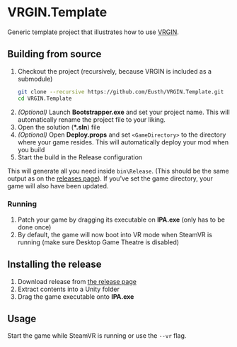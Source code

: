 # VRGIN.Template
Generic template project that illustrates how to use [VRGIN](https://github.com/Eusth/VRGIN).

## Building from source

1. Checkout the project (recursively, because VRGIN is included as a submodule)
    ```sh
    git clone --recursive https://github.com/Eusth/VRGIN.Template.git
    cd VRGIN.Template
    ```
2. *(Optional)* Launch **Bootstrapper.exe** and set your project name.  This will automatically rename the project file to your liking.
3. Open the solution (**\*.sln**) file
4. *(Optional)* Open **Deploy.props** and set `<GameDirectory>` to the directory where your game resides. This will automatically deploy your mod when you build
4. Start the build in the Release configuration

This will generate all you need inside `bin\Release`. (This should be the same output as on the [releases page](https://github.com/Eusth/VRGIN.Template/releases)). If you've set the game directory, your game will also have been updated.

### Running

1. Patch your game by dragging its executable on **IPA.exe** (only has to be done once)
2. By default, the game will now boot into VR mode when SteamVR is running (make sure Desktop Game Theatre is disabled)

## Installing the release

1. Download release from [the release page](https://github.com/Eusth/VRGIN.Template/releases)
2. Extract contents into a Unity folder
3. Drag the game executable onto **IPA.exe**

## Usage

Start the game while SteamVR is running or use the `--vr` flag.

